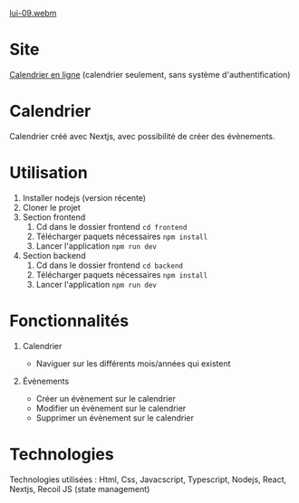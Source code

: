[lui-09.webm](https://user-images.githubusercontent.com/29934021/182053805-0bfea7f9-80a5-47c0-bfa9-0aad36a5574f.webm)

# Site

[Calendrier en ligne](https://calendrier-nextjs.vercel.app/) (calendrier seulement, sans système d'authentification)

# Calendrier

Calendrier créé avec Nextjs, avec possibilité de créer des évènements.

# Utilisation

1. Installer nodejs (version récente)
2. Cloner le projet
3. Section frontend
   1. Cd dans le dossier frontend `cd frontend`
   2. Télécharger paquets nécessaires `npm install`
   3. Lancer l'application `npm run dev`
4. Section backend
   1. Cd dans le dossier frontend `cd backend`
   2. Télécharger paquets nécessaires `npm install`
   3. Lancer l'application `npm run dev`

# Fonctionnalités

1. Calendrier

   - Naviguer sur les différents mois/années qui existent

2. Évènements
   - Créer un évènement sur le calendrier
   - Modifier un évènement sur le calendrier
   - Supprimer un évènement sur le calendrier

# Technologies

Technologies utilisées : Html, Css, Javacscript, Typescript, Nodejs, React, Nextjs, Recoil JS (state management)
